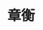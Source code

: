---
home: true
layout: BlogHome
icon: home
bgImage: http://cdnblog.laikecc.xyz/gongqing.jpg
title: 章衡
heroText: Le vent se lève, il faut tenter de vivre
heroFullScreen: true
tagline: 
projects:
  - icon: project
    name: blog theme
    desc: vuepress-hope
    link: https://theme-hope.vuejs.press/

  - icon: link
    name: name
    desc: description
    link: https://链接地址

  - icon: book
    name: 《zi zhi tong jian》
    desc: history
    link: http://product.m.dangdang.com/product.php?pid=23287444&host=product.dangdang.com

  - icon: article
    name: 《游里工夫独造微》
    desc: science
    link: https://zslngu.feishu.cn/wiki/Tm5HwORUziuPXWkiYFQc5BIMnah?from=from_copylink

  - icon: friend
    name: friends
    desc: friends
    link: https://link

  - icon: /logo.svg
    name: others
    desc: others
    link: https://others

footer: powered by <image src='/youpaiyun_logo8.svg' width='70' height='70' /> <a href="https://www.upyun.com/?utm_source=lianmeng&utm_medium=referral">upyun</a> for cdn/cloud storage
---